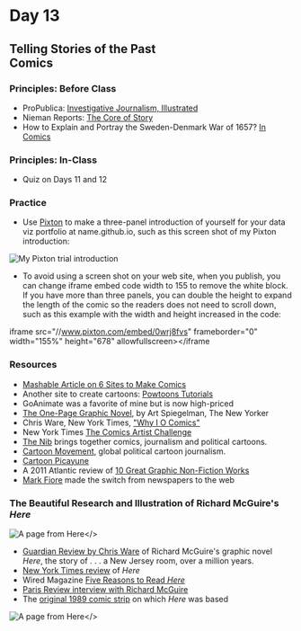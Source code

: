 # Day 13
## Telling Stories of the Past <br/>Comics

### Principles: Before Class
- ProPublica: [Investigative Journalism, Illustrated](http://www.propublica.org/article/investigative-journalism-illustrated-a-qa-with-level-14-creators)
- Nieman Reports: [The Core of Story](http://niemanreports.org/articles/the-core-of-story/)
- How to Explain and Portray the Sweden-Denmark War of 1657? [In Comics](https://medium.com/bl%C3%A6khus-comics/the-march-across-the-belts-95753402e56b#.bnftzjxy3)

### Principles: In-Class
- Quiz on Days 11 and 12

### Practice
- Use [Pixton](https://www.pixton.com/) to make a three-panel introduction of yourself for your data viz portfolio at name.github.io, such as this screen shot of my Pixton introduction:

![My Pixton trial introduction](https://github.com/jacklule/jacklule.github.io/blob/master/pages/Pixton%20Introduction.png)

- To avoid using a screen shot on your web site, when you publish, you can change iframe embed code width to 155 to remove the white block. If you have more than three panels, you can double the height to expand the length of the comic so the readers does not need to scroll down, such as this example with the width and height increased in the code: 

iframe src="//www.pixton.com/embed/0wrj8fvs" frameborder="0" width="155%" height="678" allowfullscreen></iframe

### Resources

- [Mashable Article on 6 Sites to Make Comics](http://mashable.com/2010/10/24/create-your-own-comics/#XxheoAnehPq5)
- Another site to create cartoons: [Powtoons Tutorials](https://www.powtoon.com/tutorials/)
- GoAnimate was a favorite of mine but is now high-priced
- [The One-Page Graphic Novel](http://www.newyorker.com/culture/culture-desk/eyeball-kicks-art-spiegelman-on-one-page-graphic-novels?mbid=nl_160822_Daily&CNDID=12830884&spMailingID=9394711&spUserID=MTMzMTc5NTgxNjgwS0&spJobID=981814496&spReportId=OTgxODE0NDk2S0), by Art Spiegelman, The New Yorker
- Chris Ware, New York Times, ["Why I O Comics"](http://www.nytimes.com/interactive/2014/07/17/books/review/18ware.html?_r=0)
- New York Times [The Comics Artist Challenge](http://www.nytimes.com/interactive/2015/10/12/books/review/18roundup.html)
- [The Nib](https://thenib.com/about) brings together comics, journalism and political cartoons.
- [Cartoon Movement](http://www.cartoonmovement.com/), global political cartoon journalism.
- [Cartoon Picayune](http://www.cartoonpicayune.com/)
- A 2011 Atlantic review of [10 Great Graphic Non-Fiction Works](http://www.theatlantic.com/entertainment/archive/2011/08/comic-books-as-journalism-10-masterpieces-of-graphic-nonfiction/243351/)
- [Mark Fiore](https://www.markfiore.com/) made the switch from newspapers to the web

### The Beautiful Research and Illustration of Richard McGuire's *Here*
![A page from <i>Here</>](https://static01.nyt.com/images/2015/10/18/books/review/1018-BKS-Sante/1018-BKS-Sante-blog427.jpg)
- [Guardian Review by Chris Ware](http://www.theguardian.com/books/2014/dec/17/chris-ware-here-richard-mcguire-review-graphic-novel) of Richard McGuire's graphic novel <i>Here</i>, the story of . . . a New Jersey room, over a million years.
- [New York Times review](http://www.nytimes.com/2015/10/18/books/review/richard-mcguires-here.html?_r=0) of <i>Here</i>
- Wired Magazine [Five Reasons to Read <i>Here</i>](http://www.wired.com/2014/12/here-graphic-novel-richard-mcguire/)
- [Paris Review interview with Richard McGuire](http://www.theparisreview.org/blog/2015/06/12/split-screens-an-interview-with-richard-mcguire/)
- The [original 1989 comic strip](http://tumblr.austinkleon.com/post/105360385626) on which <i>Here</i> was based

![A page from <i>Here</>](https://i.guim.co.uk/img/static/sys-images/Guardian/Pix/pictures/2014/12/15/1418647639436/b23a911f-f287-4725-bef2-d86be8e0228f-2060x1497.jpeg?w=620&q=55&auto=format&usm=12&fit=max&s=24e6f462b73591cbe71e3a9d019acb57)


